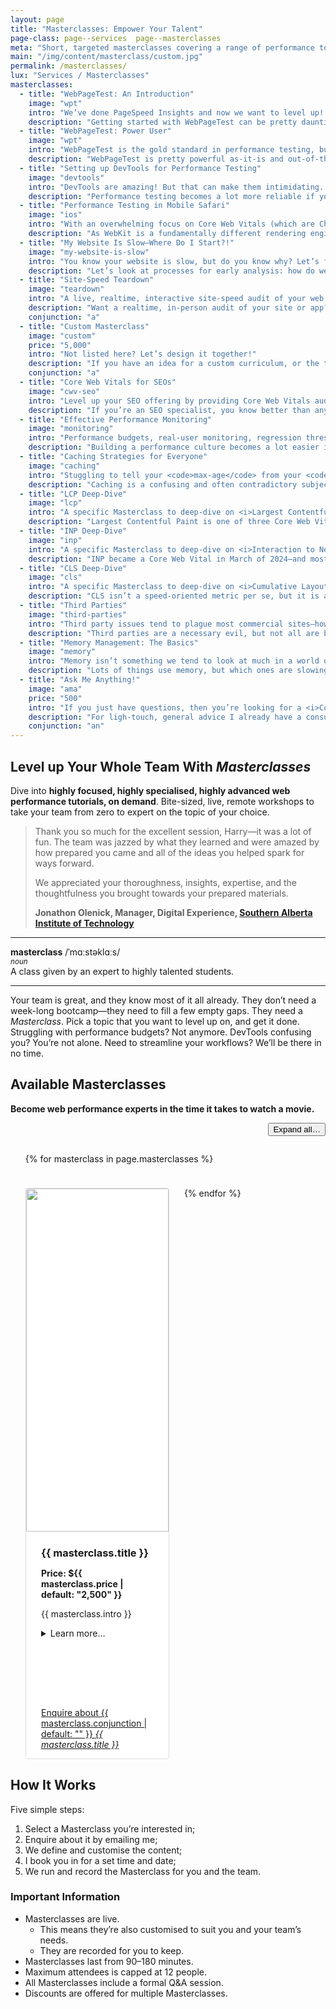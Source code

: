 ```yaml
---
layout: page
title: "Masterclasses: Empower Your Talent"
page-class: page--services  page--masterclasses
meta: "Short, targeted masterclasses covering a range of performance topics"
main: "/img/content/masterclass/custom.jpg"
permalink: /masterclasses/
lux: "Services / Masterclasses"
masterclasses:
  - title: "WebPageTest: An Introduction"
    image: "wpt"
    intro: "We’ve done PageSpeed Insights and now we want to level up! Let’s get started with WebPageTest…"
    description: "Getting started with WebPageTest can be pretty daunting, but this Masterclass will get you comfortable and confident with the basics: <ul><li>running your first test;</li> <li>sensible setup;</li> <li>best practices for best results;</li> <li>key features;</li> <li>early analysis.</li></ul>"
  - title: "WebPageTest: Power User"
    image: "wpt"
    intro: "WebPageTest is the gold standard in performance testing, but are you getting the most out of it?"
    description: "WebPageTest is pretty powerful as-it-is and out-of-the-box, but it can do so much more! Let’s learn: <ul> <li>scripting user journeys;</li> <li>testing behind logins;</li> <li>dealing with cookie banners;</li> <li>capturing custom metrics.</li></ul>"
  - title: "Setting up DevTools for Performance Testing"
    image: "devtools"
    intro: "DevTools are amazing! But that can make them intimidating. Let’s get you all set up with the most finely-tuned Chrome DevTools possible."
    description: "Performance testing becomes a lot more reliable if you have a forensic environment. It gets a lot more replicable if your entire team shares the same setup. This Masterclass will show you the ultimate configuration to make your DevTools as accurate and trustable as possible, as well as the secret tips, tricks, and workflows needed to take performance testing to the next level."
  - title: "Performance Testing in Mobile Safari"
    image: "ios"
    intro: "With an overwhelming focus on Core Web Vitals (which are Chrome-only, for now), it’s all too easy to overlook our iOS users! Let’s fix that."
    description: "As WebKit is a fundamentally different rendering engine, it requires a whole different approach when it comes to auditing web performance on iOS. Let’s look at the tools and workflows needed to keep your iPhone users smiling."
  - title: "My Website Is Slow—Where Do I Start?!"
    image: "my-website-is-slow"
    intro: "You know your website is slow, but do you know why? Let’s find out together…"
    description: "Let’s look at processes for early analysis: how do we quickly figure out the root causes of our issues? How can we hone in on problems as effectively as possible? Not only will this Masterclass help you troubleshoot current issues, but the techniques we learn can be transferred to any project at all!"
  - title: "Site-Speed Teardown"
    image: "teardown"
    intro: "A live, realtime, interactive site-speed audit of your web app."
    description: "Want a realtime, in-person audit of your site or app? This Masterclass will combine aspects of all other Masterclasses, but not with the same depth. A teardown will give you actionable insights while also demonstrating the techniques and strategies I use to begin performance audits."
    conjunction: "a"
  - title: "Custom Masterclass"
    image: "custom"
    price: "5,000"
    intro: "Not listed here? Let’s design it together!"
    description: "If you have an idea for a custom curriculum, or the things you’re interested in aren’t already available, let’s work together to design a custom Masterclass."
    conjunction: "a"
  - title: "Core Web Vitals for SEOs"
    image: "cwv-seo"
    intro: "Level up your SEO offering by providing Core Web Vitals audits!"
    description: "If you’re an SEO specialist, you know better than anyone about the importance of passing Google’s Core Web Vitals. In this Masterclass, I will show you how to get started debugging these issues yourself so that you can better service your SEO clients."
  - title: "Effective Performance Monitoring"
    image: "monitoring"
    intro: "Performance budgets, real-user monitoring, regression thresholds, and incident response. Get it all covered here."
    description: "Building a performance culture becomes a lot easier if you have the right tools and processes in place. Thankfully, I have helped dozens of companies set up effective, robust, and pragmatic monitoring to make keeping on top of site-speed a breeze."
  - title: "Caching Strategies for Everyone"
    image: "caching"
    intro: "Stuggling to tell your <code>max-age</code> from your <code>Expires</code>? Your <code>Last-Modified</code> from your <code>Etag</code>? Not any more!"
    description: "Caching is a confusing and often contradictory subject. Which headers do we need? How long can we cache something for? How do we guarantee something will never get cached at all?! In this Masterclass, we’ll look at the different options we have available—and what they do—as well as suitable strategies for our own projects."
  - title: "LCP Deep-Dive"
    image: "lcp"
    intro: "A specific Masterclass to deep-dive on <i>Largest Contentful Paint</i>—what it is, how to debug it, and how to improve it!"
    description: "Largest Contentful Paint is one of three Core Web Vitals, and is currently the one that most sites struggle with! Are you one of them? This Masterclass will help us identify key contributors to LCP, and opportunistic upgrades to improve it."
  - title: "INP Deep-Dive"
    image: "inp"
    intro: "A specific Masterclass to deep-dive on <i>Interaction to Next Paint</i>—what it is, how to debug it, and how to improve it!"
    description: "INP became a Core Web Vital in March of 2024—and most sites seem to be doing well with it! For those who aren’t, this Masterclass will arm developers with the tools and tactics needed to identify and debug INP issues."
  - title: "CLS Deep-Dive"
    image: "cls"
    intro: "A specific Masterclass to deep-dive on <i>Cumulative Layout Shift</i>—what it is, how to debug it, and how to improve it!"
    description: "CLS isn’t a speed-oriented metric per se, but it is a Core Web Vital. It’s also unusually hard to debug, but this Masterclass will show you a series of tips and tricks I have devised over the last few years of working on site-speed, as well as some neat quick-win optimisations to help improve!"
  - title: "Third Parties"
    image: "third-parties"
    intro: "Third party issues tend to plague most commercial sites—how can we take the edge off of it?"
    description: "Third parties are a necessary evil, but not all are born equal—some are much worse than others! This Masterclass will give us strategies for quantifying the impact of third parties, working with Consent Management Platforms, governing tag managers, and a whole host more."
  - title: "Memory Management: The Basics"
    image: "memory"
    intro: "Memory isn’t something we tend to look at much in a world of Core Web Vitals, but it’s still incredibly important for users on low-powered devices."
    description: "Lots of things use memory, but which ones are slowing us down? Is it a memory leak? DOM size? Something else? Tooling around memory usage is pretty deep and complex, so this Masterclass helps to demistify it in order to detect and debug memory issues in our applications."
  - title: "Ask Me Anything!"
    image: "ama"
    price: "500"
    intro: "If you just have questions, then you’re looking for a <i>Consultation</i>."
    description: "For ligh-touch, general advice I already have a consultation service available. You can book one immediately!"
    conjunction: "an"
---
```


## Level up Your Whole Team With <i>Masterclasses</i>

Dive into **highly focused, highly specialised, highly advanced web performance
tutorials, on demand**. Bite-sized, live, remote workshops to take your team
from zero to expert on the topic of your choice.

<blockquote class="pull-quote  pull-quote--context-alt" id="quote:peter-gibb">
<p>Thank you so much for the excellent session, Harry—it was a lot of fun. The team was jazzed by what they learned and were amazed by how prepared you came and all of the ideas you helped spark for ways forward.</p>
<p>We appreciated your thoroughness, insights, expertise, and the thoughtfulness you brought towards your prepared materials.</p>
<b class="source  pull-quote__source">Jonathon Olenick, Manager, Digital Experience, <a href="https://www.sait.ca/">Southern Alberta Institute of Technology</a></b>
</blockquote>

- - -

**masterclass** /ˈmɑːstəklɑːs/  
<small><i>noun</i></small>  
A class given by an expert to highly talented students.

- - -

Your team is great, and they know most of it all already. They don’t need
a week-long bootcamp—they need to fill a few empty gaps. They need
a <i>Masterclass</i>. Pick a topic that you want to level up on, and get it
done. Struggling with performance budgets? Not anymore. DevTools confusing you?
You’re not alone. Need to streamline your workflows? We’ll be there in no time.

## Available Masterclasses

**Become web performance experts in the time it takes to watch a movie.**

<style>
.c-tiles-list {
  margin-left: 0;
  list-style: none;
  contain: layout paint;
}

@media screen and (min-width: 45em) {

  .c-tiles-list {
    display: flex;
    flex-wrap: wrap;
    gap: 1.5rem;
  }

}

.c-tile {
  background-color: #fff;
  border-radius: 4px;
  overflow: hidden;
  border: 1px solid #ddd;
  will-change: transform;
  transition: 0.2s transform;
  margin-bottom: 1.5rem;
  content-visibility: auto;
  contain-intrinsic-size: 1px 550px;
  contain: layout paint;
}

.c-tile:has(details[open]) {
  border-color: #f43059;
}

@media screen and (min-width: 45em) {

  .c-tile {
    width: calc(50% - 12px);
    margin-bottom: 0;
  }

  .c-tile:nth-child(2n+1):last-child {
    width: auto;
  }

}

.c-tile__title {
  margin-bottom: 0;
}

.c-tile__hero {
  --box-shadow-setup: 0 0 10px 10px inset;
  overflow: hidden;
  margin-bottom: 1.5rem;
  box-shadow: var(--box-shadow-setup) rgba(0,0,0,0);
  transition: 0.2s box-shadow;
}

.c-tile:has(.btn:hover) .c-tile__hero {
  box-shadow: var(--box-shadow-setup) rgba(0,0,0,.1);
}

.c-tile__image {
  display: block;
  width: 100%;
  will-change: transform;
  transition: 0.2s transform;
  position: relative;
  z-index: -1;
}

.c-tile:has(.btn:hover) .c-tile__image {
  transform: scale(1.05);
}

.c-tile__content {
  padding-right: 1.5rem;
  padding-left:  1.5rem;
}
.c-tile__text {
  min-height: 9rem;
}
</style>

<script>

  // Set up the shuffle() function before we need it: this removes the setup
  // itself from the Key Path, which is a huge over-optimisation.
  const shuffle = array => {
    for (let i = array.length - 1; i > 0; i--) {
      const j = Math.floor(Math.random() * (i + 1));
      [array[i], array[j]] = [array[j], array[i]];
    }
  }

</script>

<p style="text-align: right;">
  <button id="jsExpandTiles" class="btn  btn--positive  btn--small">Expand all…</button>
</p>

<ul class="c-tiles-list" id="jsMasterclassList">

  {% for masterclass in page.masterclasses %}
    <li class="c-tile  jsMasterclassItem">
      <div class="c-tile__hero">
        <img src="{{ site.cloudinary }}/img/content/masterclass/{{ masterclass.image }}.jpg" alt class="c-tile__image" width="960" height="549" loading="lazy">
      </div>
      <div class="c-tile__content">
        <h3 class="c-tile__title">{{ masterclass.title }}</h3>
        <p><strong>Price: ${{ masterclass.price | default: "2,500" }}</strong></p>
        <div class="c-tile__text">
        <p>{{ masterclass.intro }}</p>
        <details>
          <summary>Learn more…</summary>
          <p>{{ masterclass.description }}</p>
        </details>
        </div>
        <p><a href="mailto:csswizardry@gmail.com?subject=Masterclass:%20{{ masterclass.title }}" class="btn  btn--full">Enquire about {{ masterclass.conjunction | default: "" }} <i>{{ masterclass.title }}</i></a></p>
      </div>
    </li>
   {% endfor %}

</ul>

<script>

  (() => {

    performance.mark('begin');

    // Shuffle the cards so we get a different order every time.
    const masterclassList = document.getElementById('jsMasterclassList');
    const masterclassItem = Array.from(masterclassList.querySelectorAll('.jsMasterclassItem'));

    shuffle(masterclassItem);

    masterclassList.innerHTML = '';
    masterclassItem.forEach(item => {
      masterclassList.appendChild(item);
    });

    // Let’s see how long the shuffle takes
    performance.mark('end');
    const shuffleTime = performance.measure('shuffle', 'begin', 'end');
    console.log('shuffle: ' + shuffleTime.duration + 'ms');

    // Toggle tiles’ open/closed state.
    document.getElementById('jsExpandTiles').addEventListener('click', function() {
      const detailsElements = document.querySelectorAll('#jsMasterclassList details');
      const allOpen = Array.from(detailsElements).every(details => details.open);

      detailsElements.forEach(details => {
        details.open = !allOpen;
      });

      this.textContent = allOpen ? 'Expand all…' : 'Collapse all…';

    });

  })();

</script>

## How It Works

Five simple steps:

1. Select a Masterclass you’re interested in;
2. Enquire about it by emailing me;
3. We define and customise the content;
4. I book you in for a set time and date;
5. We run and record the Masterclass for you and the team.

### Important Information

* Masterclasses are live.
  * This means they’re also customised to suit you and your team’s needs.
  * They are recorded for you to keep.
* Masterclasses last from 90–180 minutes.
* Maximum attendees is capped at 12 people.
* All Masterclasses include a formal Q&A session.
* Discounts are offered for multiple Masterclasses.
